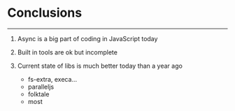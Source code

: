 # Conclusions
----------------

1. Async is a big part of coding in JavaScript today

2. Built in tools are ok but incomplete

3. Current state of libs is much better today than a year ago
     - fs-extra, execa...
     - paralleljs
     - folktale
     - most